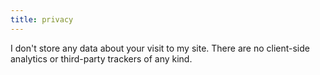 ```yaml
---
title: privacy
---
```


I don't store any data about your visit to my site. There are no client-side
analytics or third-party trackers of any kind.
